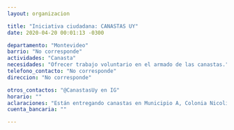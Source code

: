 ```yaml
---
layout: organizacion

title: "Iniciativa ciudadana: CANASTAS UY"
date: 2020-04-20 00:01:13 -0300

departamento: "Montevideo"
barrio: "No corresponde"
actividades: "Canasta"
necesidades: "Ofrecer trabajo voluntario en el armado de las canastas."
telefono_contacto: "No corresponde"
direccion: "No corresponde"

otros_contactos: "@CanastasUy en IG"
horario: ""
aclaraciones: "Están entregando canastas en Municipio A, Colonia Nicolich y Paso Carrasco.  Audita Guyer&Regules"
cuenta_bancaria: ""

---
```


